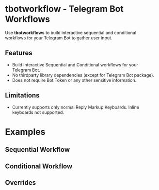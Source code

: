 # tbotworkflow - Telegram Bot Workflows
Use **tbotworkflows** to build interactive sequential and conditional workflows for your Telegram Bot to gather user input.

## Features
- Build interactive Sequential and Conditional workflows for your Telegram Bot.
- No thirdparty library dependencies (except for Telegram Bot package).
- Does not require Bot Token or any other sensitive information.

## Limitations
- Currently supports only normal Reply Markup Keyboards. Inline keyboards not supported.

# Examples
## Sequential Workflow

## Conditional Workflow

## Overrides

